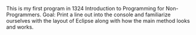 This is my first program in 1324 Introduction to Programming for Non-Programmers. 
Goal: Print a line out into the console and familiarize ourselves with the layout of Eclipse
along with how the main method looks and works.
